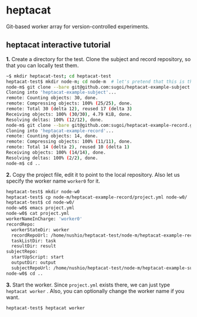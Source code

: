 heptacat
========

Git-based worker array for version-controlled experiments.

heptacat interactive tutorial
-----------------------------

**1.** Create a directory for the test. Clone the subject and record repository, so that you can locally test them.

~~~~ bash
~$ mkdir heptacat-test; cd heptacat-test
heptacat-test$ mkdir node-m; cd node-m  # let's pretend that this is the master node
node-m$ git clone --bare git@github.com:sugoi/heptacat-example-subject.git
Cloning into 'heptacat-example-subject'...
remote: Counting objects: 30, done.
remote: Compressing objects: 100% (25/25), done.
remote: Total 30 (delta 12), reused 17 (delta 3)
Receiving objects: 100% (30/30), 4.79 KiB, done.
Resolving deltas: 100% (12/12), done.
node-m$ git clone --bare git@github.com:sugoi/heptacat-example-record.git
Cloning into 'heptacat-example-record'...
remote: Counting objects: 14, done.
remote: Compressing objects: 100% (11/11), done.
remote: Total 14 (delta 2), reused 10 (delta 1)
Receiving objects: 100% (14/14), done.
Resolving deltas: 100% (2/2), done.
node-m$ cd ..
~~~~

**2.** Copy the project file, edit it to point to the local repository.
Also let us specify the worker name `worker0` for it.

~~~~ bash
heptacat-test$ mkdir node-w0
heptacat-test$ cp node-m/heptacat-example-record/project.yml node-w0/
heptacat-test$ cd node-w0/
node-w0$ emacs project.yml  
node-w0$ cat project.yml
workerNameInCharge: 'worker0'
recordRepo:
  workerStateDir: worker
  recordRepoUrl: /home/nushio/heptacat-test/node-m/heptacat-example-record.git
  taskListDir: task
  resultDir: result
subjectRepo:
  startUpScript: start
  outputDir: output
  subjectRepoUrl: /home/nushio/heptacat-test/node-m/heptacat-example-subject.git
node-w0$ cd ..
~~~~

**3.** Start the worker. Since `project.yml` exists there, we can just type `heptacat worker` . 
Also, you can optionally change the worker name if you want.

~~~~ bash
heptacat-test$ heptacat worker
~~~~
